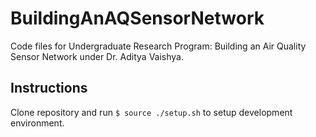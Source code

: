 # BuildingAnAQSensorNetwork
Code files for Undergraduate Research Program: Building an Air Quality Sensor Network under Dr. Aditya Vaishya.

## Instructions

Clone repository and run `$ source ./setup.sh` to setup development environment.